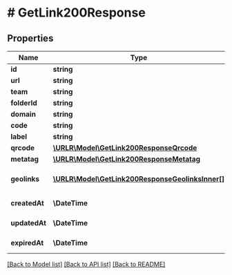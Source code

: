 # # GetLink200Response

## Properties

Name | Type | Description | Notes
------------ | ------------- | ------------- | -------------
**id** | **string** | Link API ID | [optional]
**url** | **string** | Original URL | [optional]
**team** | **string** | Team API ID | [optional]
**folderId** | **string** | Folder API ID | [optional]
**domain** | **string** | Domain | [optional]
**code** | **string** | Short code | [optional]
**label** | **string** | Label | [optional]
**qrcode** | [**\URLR\Model\GetLink200ResponseQrcode**](GetLink200ResponseQrcode.md) |  | [optional]
**metatag** | [**\URLR\Model\GetLink200ResponseMetatag**](GetLink200ResponseMetatag.md) |  | [optional]
**geolinks** | [**\URLR\Model\GetLink200ResponseGeolinksInner[]**](GetLink200ResponseGeolinksInner.md) | Geographical targeting links | [optional]
**createdAt** | **\DateTime** | Creation date | [optional]
**updatedAt** | **\DateTime** | Modification date | [optional]
**expiredAt** | **\DateTime** | Expiration date | [optional]

[[Back to Model list]](../../README.md#models) [[Back to API list]](../../README.md#endpoints) [[Back to README]](../../README.md)
